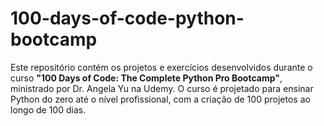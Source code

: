 # 100-days-of-code-python-bootcamp
Este repositório contém os projetos e exercícios desenvolvidos durante o curso **"100 Days of Code: The Complete Python Pro Bootcamp"**, ministrado por Dr. Angela Yu na Udemy. O curso é projetado para ensinar Python do zero até o nível profissional, com a criação de 100 projetos ao longo de 100 dias.
